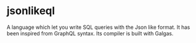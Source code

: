 # jsonlikeql
A language which let you write SQL queries with the Json like format. It has been inspired from GraphQL syntax. Its compiler is built with Galgas.
